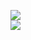 [![](https://img.shields.io/badge/Made%20With-Github%20Spray-lightgrey.svg?style=for-the-badge&logo=github)](https://github.com/Annihil/github-spray#6885)  
[![](https://i.imgur.com/2DrTn0Z.gif)](https://github.com/Annihil/github-spray)
